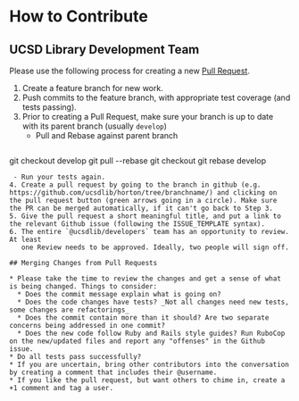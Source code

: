 # How to Contribute

## UCSD Library Development Team
Please use the following process for creating a new [Pull Request](https://help.github.com/articles/using-pull-requests "Pull Request").

1. Create a feature branch for new work.
2. Push commits to the feature branch, with appropriate test coverage (and tests passing).
3. Prior to creating a Pull Request, make sure your branch is up to date with its parent branch (usually
   `develop`)
   - Pull and Rebase against parent branch
   ```
git checkout develop
git pull --rebase
git checkout <your-feature-branch>
git rebase develop
```
 - Run your tests again.
4. Create a pull request by going to the branch in github (e.g. https://github.com/ucsdlib/horton/tree/branchname/) and clicking on the pull request button (green arrows going in a circle). Make sure the PR can be merged automatically, if it can't go back to Step 3.
5. Give the pull request a short meaningful title, and put a link to the relevant Github issue (following the ISSUE_TEMPLATE syntax).
6. The entire `@ucsdlib/developers` team has an opportunity to review. At least
   one Review needs to be approved. Ideally, two people will sign off.

## Merging Changes from Pull Requests

* Please take the time to review the changes and get a sense of what is being changed. Things to consider:
  * Does the commit message explain what is going on?
  * Does the code changes have tests? _Not all changes need new tests, some changes are refactorings_
  * Does the commit contain more than it should? Are two separate concerns being addressed in one commit?
  * Does the new code follow Ruby and Rails style guides? Run RuboCop on the new/updated files and report any "offenses" in the Github issue.
* Do all tests pass successfully?
* If you are uncertain, bring other contributors into the conversation by creating a comment that includes their @username.
* If you like the pull request, but want others to chime in, create a +1 comment and tag a user.
